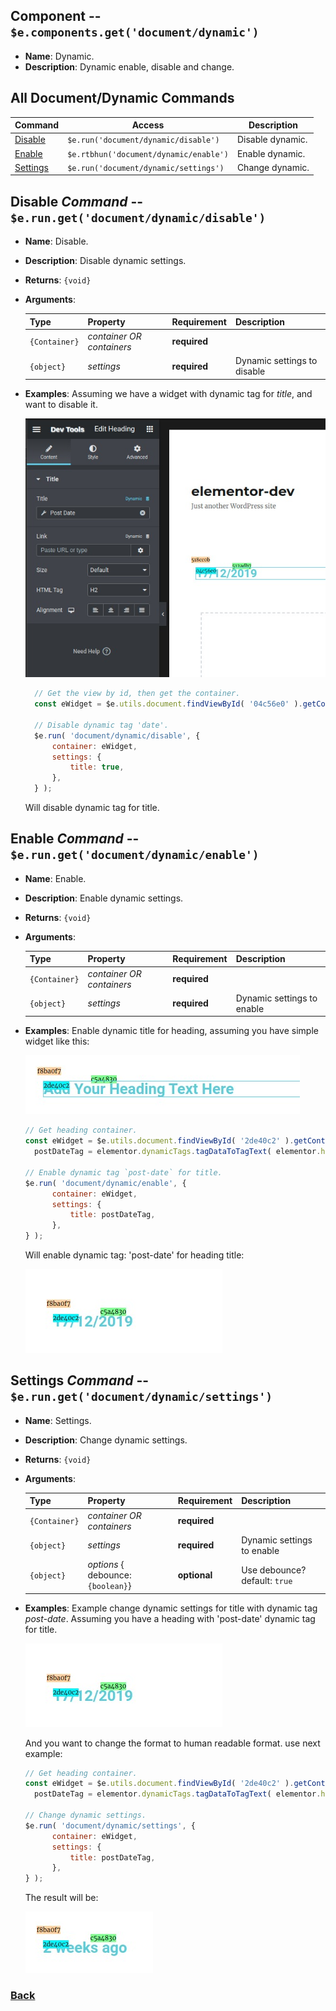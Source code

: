 ## Component -- `$e.components.get('document/dynamic')`

*  **Name**: Dynamic.
*  **Description**: Dynamic enable, disable and change.

## All **Document/Dynamic** Commands
| Command               | Access                                  | Description         
|-----------------------|-----------------------------------------|-----------------------------------------
| [Disable](#disable-command----erungetdocumentdynamicdisable)    | `$e.run('document/dynamic/disable')`    | Disable dynamic. 
| [Enable](#enable-command----erungetdocumentdynamicenable)       | `$e.rtbhun('document/dynamic/enable')`     | Enable dynamic.
| [Settings](#settings-command----erungetdocumentdynamicsettings) | `$e.run('document/dynamic/settings')`   | Change dynamic.


## Disable _Command_ -- `$e.run.get('document/dynamic/disable')`
*  **Name**: Disable.
*  **Description**: Disable dynamic settings.
*  **Returns**: `{void}`
*  **Arguments**: 

    | Type          | Property                  | Requirement       | Description |
    |---            |---                        |---                |---|
    | `{Container}` | _container OR containers_ | **required**      | 
    | `{object}`    | _settings_                | **required**      | Dynamic settings to disable <TODO EXPLAIN WHY>

* **Examples**:
    Assuming we have a widget with dynamic tag for *title*, and want to disable it.
    
    ![edocument-dynamic-1](../images/edocument-dynamic/1.jpg)

    ```javascript
      // Get the view by id, then get the container.
      const eWidget = $e.utils.document.findViewById( '04c56e0' ).getContainer();
  
      // Disable dynamic tag 'date'.
      $e.run( 'document/dynamic/disable', {
          container: eWidget,
          settings: {
              title: true,
          },
      } );
    ```
    Will disable dynamic tag for title.

## Enable _Command_ -- `$e.run.get('document/dynamic/enable')`
*  **Name**: Enable.
*  **Description**: Enable dynamic settings.
*  **Returns**: `{void}`
*  **Arguments**: 

    | Type          | Property                  | Requirement       | Description |
    |---            |---                        |---                |---|
    | `{Container}` | _container OR containers_ | **required**      | 
    | `{object}`    | _settings_                | **required**      | Dynamic settings to enable

* **Examples**:
    Enable dynamic title for heading, assuming you have simple widget like this:
    
    ![Example2](../images/edocument-dynamic/2.jpg)
    ```javascript
    // Get heading container.
    const eWidget = $e.utils.document.findViewById( '2de40c2' ).getContainer(),
      postDateTag = elementor.dynamicTags.tagDataToTagText( elementor.helpers.getUniqueID(), 'post-date', new Backbone.Model( {} ));
  
    // Enable dynamic tag `post-date` for title.
    $e.run( 'document/dynamic/enable', {
          container: eWidget,
          settings: {
              title: postDateTag,
          },
    } );
    ```
    Will enable dynamic tag: 'post-date' for heading title:
    
    ![edocument-dynamic-3](../images/edocument-dynamic/3.jpg)


## Settings _Command_ -- `$e.run.get('document/dynamic/settings')`
*  **Name**: Settings.
*  **Description**: Change dynamic settings.
*  **Returns**: `{void}`
*  **Arguments**: 

    | Type          | Property                           | Requirement       | Description |
    |---            |---                                 |---                |---|
    | `{Container}` | _container OR containers_          | **required**      | 
    | `{object}`    | _settings_                         | **required**      | Dynamic settings to enable
    | `{object}`    | _options_ { debounce: `{boolean}`} | **optional**      | Use debounce? default: `true`

* **Examples**:
    Example change dynamic settings for title with dynamic tag *post-date*.
    Assuming you have a heading with 'post-date' dynamic tag for title.
    
    ![edocument-dynamic-3](../images/edocument-dynamic/3.jpg)
    
    And you want to change the format to human readable format. use next example:
    
    ```javascript
    // Get heading container.
    const eWidget = $e.utils.document.findViewById( '2de40c2' ).getContainer(),
      postDateTag = elementor.dynamicTags.tagDataToTagText( elementor.helpers.getUniqueID(), 'post-date', new Backbone.Model( { format: 'human'} ));
    
    // Change dynamic settings.
    $e.run( 'document/dynamic/settings', {
          container: eWidget,
          settings: {
              title: postDateTag,
          },
    } );
    ```
    The result will be:
    
    ![edocument-dynamic-4](../images/edocument-dynamic/4.jpg)



### [Back](component---edocument.md) 
